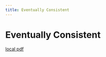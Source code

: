 ```yaml
---
title: Eventually Consistent
---
```


# Eventually Consistent

[local pdf](../../../pdfs/eventually-consistent.pdf)
